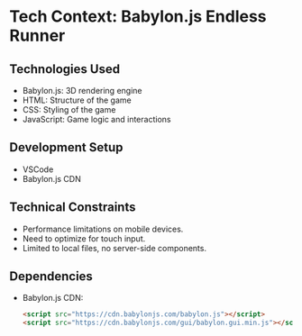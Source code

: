 # Tech Context: Babylon.js Endless Runner

## Technologies Used
- Babylon.js: 3D rendering engine
- HTML: Structure of the game
- CSS: Styling of the game
- JavaScript: Game logic and interactions

## Development Setup
- VSCode
- Babylon.js CDN

## Technical Constraints
- Performance limitations on mobile devices.
- Need to optimize for touch input.
- Limited to local files, no server-side components.

## Dependencies
- Babylon.js CDN:
  ```html
  <script src="https://cdn.babylonjs.com/babylon.js"></script>
  <script src="https://cdn.babylonjs.com/gui/babylon.gui.min.js"></script>
